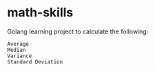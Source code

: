 # math-skills

Golang learning project to calculate the following:

    Average
    Median
    Variance
    Standard Deviation
